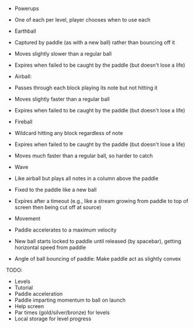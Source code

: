 * Powerups
 * One of each per level, player chooses when to use each
 * Earthball
  * Captured by paddle (as with a new ball) rather than bouncing off it
  * Moves slightly slower than a regular ball
  * Expires when failed to be caught by the paddle (but doesn't lose a life)
 * Airball:
  * Passes through each block playing its note but not hitting it
  * Moves slightly faster than a regular ball
  * Expires when failed to be caught by the paddle (but doesn't lose a life)
 * Fireball
  * Wildcard hitting any block regardless of note
  * Expires when failed to be caught by the paddle (but doesn't lose a life)
  * Moves much faster than a regular ball, so harder to catch
 * Wave
  * Like airball but plays all notes in a column above the paddle
  * Fixed to the paddle like a new ball
  * Expires after a timeout (e.g., like a stream growing from paddle to top of screen then being cut off at source)

* Movement
 * Paddle accelerates to a maximum velocity
 * New ball starts locked to paddle until released (by spacebar), getting horizontal speed from paddle
 * Angle of ball bouncing of paddle: Make paddle act as slightly convex

TODO:
 * Levels
 * Tutorial
 * Paddle acceleration
 * Paddle imparting momentum to ball on launch
 * Help screen
 * Par times (gold/silver/bronze) for levels
 * Local storage for level progress